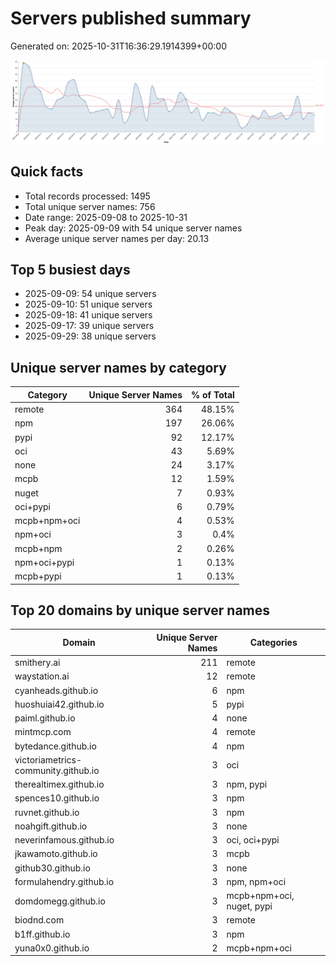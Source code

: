 # Servers published summary

Generated on: 2025-10-31T16:36:29.1914399+00:00

![Unique servers per day](servers-per-day.svg)

## Quick facts
- Total records processed: 1495
- Total unique server names: 756
- Date range: 2025-09-08 to 2025-10-31
- Peak day: 2025-09-09 with 54 unique server names
- Average unique server names per day: 20.13

## Top 5 busiest days
- 2025-09-09: 54 unique servers
- 2025-09-10: 51 unique servers
- 2025-09-18: 41 unique servers
- 2025-09-17: 39 unique servers
- 2025-09-29: 38 unique servers

## Unique server names by category

| Category | Unique Server Names | % of Total |
|----------|---------------------:|-----------:|
| remote | 364 | 48.15% |
| npm | 197 | 26.06% |
| pypi | 92 | 12.17% |
| oci | 43 | 5.69% |
| none | 24 | 3.17% |
| mcpb | 12 | 1.59% |
| nuget | 7 | 0.93% |
| oci+pypi | 6 | 0.79% |
| mcpb+npm+oci | 4 | 0.53% |
| npm+oci | 3 | 0.4% |
| mcpb+npm | 2 | 0.26% |
| npm+oci+pypi | 1 | 0.13% |
| mcpb+pypi | 1 | 0.13% |

## Top 20 domains by unique server names

| Domain | Unique Server Names | Categories |
|--------|---------------------:|------------|
| smithery.ai | 211 | remote |
| waystation.ai | 12 | remote |
| cyanheads.github.io | 6 | npm |
| huoshuiai42.github.io | 5 | pypi |
| paiml.github.io | 4 | none |
| mintmcp.com | 4 | remote |
| bytedance.github.io | 4 | npm |
| victoriametrics-community.github.io | 3 | oci |
| therealtimex.github.io | 3 | npm, pypi |
| spences10.github.io | 3 | npm |
| ruvnet.github.io | 3 | npm |
| noahgift.github.io | 3 | none |
| neverinfamous.github.io | 3 | oci, oci+pypi |
| jkawamoto.github.io | 3 | mcpb |
| github30.github.io | 3 | none |
| formulahendry.github.io | 3 | npm, npm+oci |
| domdomegg.github.io | 3 | mcpb+npm+oci, nuget, pypi |
| biodnd.com | 3 | remote |
| b1ff.github.io | 3 | npm |
| yuna0x0.github.io | 2 | mcpb+npm+oci |
